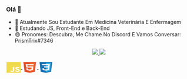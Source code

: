 ### Olá 👋

- 🔭 Atualmente Sou Estudante Em Medicina Veterinária E Enfermagem
- 🌱 Estudando JS, Front-End e Back-End
- 😄 Pronomes: Descubra, Me Chame No Discord E Vamos Conversar: PrismTrix#7346
<div align="center">
  <a href="https://github.com/prismtrix">
  <img height="180em" src="https://github-readme-stats.vercel.app/api?username=PrismTrix&show_icons=true&theme=dracula&include_all_commits=true&count_private=true"/>
  <img height="180em" src="https://github-readme-stats.vercel.app/api/top-langs/?username=PrismTrix&layout=compact&langs_count=7&theme=dracula"/>
</div>
<div style="display: inline_block"><br>
  <img align="center" alt="Prism-Js" height="30" width="40" src="https://raw.githubusercontent.com/devicons/devicon/master/icons/javascript/javascript-plain.svg">
  <img align="center" alt="Prism-HTML" height="30" width="40" src="https://raw.githubusercontent.com/devicons/devicon/master/icons/html5/html5-original.svg">
  <img align="center" alt="Prism-CSS" height="30" width="40" src="https://raw.githubusercontent.com/devicons/devicon/master/icons/css3/css3-original.svg">
</div>
